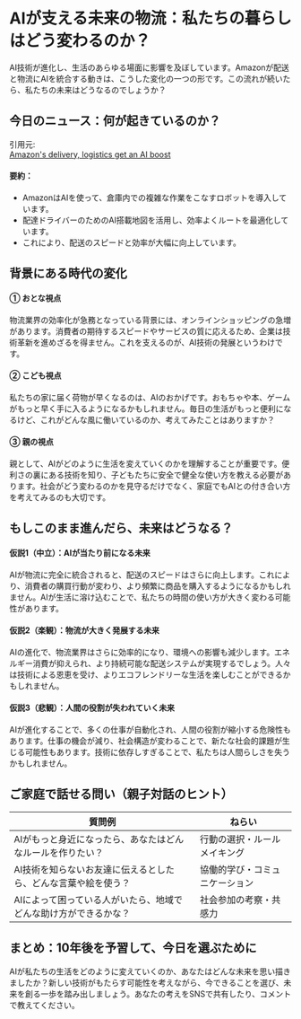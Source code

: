# AIが支える未来の物流：私たちの暮らしはどう変わるのか？

AI技術が進化し、生活のあらゆる場面に影響を及ぼしています。Amazonが配送と物流にAIを統合する動きは、こうした変化の一つの形です。この流れが続いたら、私たちの未来はどうなるのでしょうか？

## 今日のニュース：何が起きているのか？
引用元:  
[Amazon's delivery, logistics get an AI boost](https://economictimes.indiatimes.com/tech/artificial-intelligence/amazons-delivery-logistics-get-an-ai-boost/articleshow/121641975.cms)

#### 要約：
- AmazonはAIを使って、倉庫内での複雑な作業をこなすロボットを導入しています。
- 配達ドライバーのためのAI搭載地図を活用し、効率よくルートを最適化しています。
- これにより、配送のスピードと効率が大幅に向上しています。

## 背景にある時代の変化

#### ① おとな視点
物流業界の効率化が急務となっている背景には、オンラインショッピングの急増があります。消費者の期待するスピードやサービスの質に応えるため、企業は技術革新を進めざるを得ません。これを支えるのが、AI技術の発展というわけです。

#### ② こども視点
私たちの家に届く荷物が早くなるのは、AIのおかげです。おもちゃや本、ゲームがもっと早く手に入るようになるかもしれません。毎日の生活がもっと便利になるけど、これがどんな風に働いているのか、考えてみたことはありますか？

#### ③ 親の視点
親として、AIがどのように生活を変えていくのかを理解することが重要です。便利さの裏にある技術を知り、子どもたちに安全で健全な使い方を教える必要があります。社会がどう変わるのかを見守るだけでなく、家庭でもAIとの付き合い方を考えてみるのも大切です。

## もしこのまま進んだら、未来はどうなる？

#### 仮説1（中立）：AIが当たり前になる未来  
AIが物流に完全に統合されると、配送のスピードはさらに向上します。これにより、消費者の購買行動が変わり、より頻繁に商品を購入するようになるかもしれません。AIが生活に溶け込むことで、私たちの時間の使い方が大きく変わる可能性があります。

#### 仮説2（楽観）：物流が大きく発展する未来  
AIの進化で、物流業界はさらに効率的になり、環境への影響も減少します。エネルギー消費が抑えられ、より持続可能な配送システムが実現するでしょう。人々は技術による恩恵を受け、よりエコフレンドリーな生活を楽しむことができるかもしれません。

#### 仮説3（悲観）：人間の役割が失われていく未来  
AIが進化することで、多くの仕事が自動化され、人間の役割が縮小する危険性もあります。仕事の機会が減り、社会構造が変わることで、新たな社会的課題が生じる可能性もあります。技術に依存しすぎることで、私たちは人間らしさを失うかもしれません。

## ご家庭で話せる問い（親子対話のヒント）

| 質問例 | ねらい |
|--------|--------|
| AIがもっと身近になったら、あなたはどんなルールを作りたい？ | 行動の選択・ルールメイキング |
| AI技術を知らないお友達に伝えるとしたら、どんな言葉や絵を使う？ | 協働的学び・コミュニケーション |
| AIによって困っている人がいたら、地域でどんな助け方ができるかな？ | 社会参加の考察・共感力 |

## まとめ：10年後を予習して、今日を選ぶために
AIが私たちの生活をどのように変えていくのか、あなたはどんな未来を思い描きましたか？新しい技術がもたらす可能性を考えながら、今できることを選び、未来を創る一歩を踏み出しましょう。あなたの考えをSNSで共有したり、コメントで教えてください。